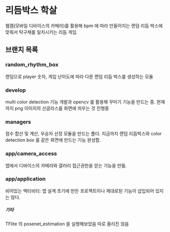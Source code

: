 # 리듬박스 학살
웹캠(모바일 디바이스의 카메라)를 활용해 bpm 에 따라 만들어지는 랜덤 리듬 박스에 맞춰서 탁구채를 일치시키는 리듬 게임.

## 브랜치 목록
### random_rhythm_box
랜덤으로 player 숫자, 게임 난이도에 따라 다른 랜덤 리듬 박스를 생성하는 모듈
### develop
multi color detection 기능 개발과 opencv 를 활용해 꾸미기 기능을 만드는 중.
현재까지 png 이미지의 선글라스를 화면에 띄우는 것 진행중
### managers
점수 합산 및 계산, 우승자 선정 모듈을 만드는 폴더. 
지금까지 랜덤 리듬박스와 color detection box 를 같은 화면에 만드는 기능 완성함.
### app/camera_access
앱에서 디바이스의 카메라와 갤러리 접근권한을 얻는 기능을 만듦.
### app/application
비어있는 액티비티: 앱 설계 초기에 만든 프로젝트이나 제대로된 기능이 삽입되어 있지는 않다.


##### 기타
TFlite 의 posenet_estimation 을 실행해보았음
따로 올리진 않음
